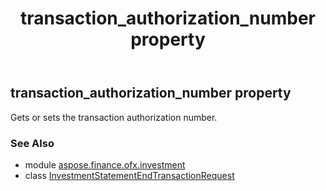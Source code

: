 ﻿---
title: transaction_authorization_number property
second_title: Aspose.Finance for Python via .NET API References
description: 
type: docs
weight: 60
url: /python-net/aspose.finance.ofx.investment/investmentstatementendtransactionrequest/transaction_authorization_number/
is_root: false
---

## transaction_authorization_number property


Gets or sets the transaction authorization number.

### See Also
* module [aspose.finance.ofx.investment](../../)
* class [InvestmentStatementEndTransactionRequest](/finance/python-net/aspose.finance.ofx.investment/investmentstatementendtransactionrequest)
